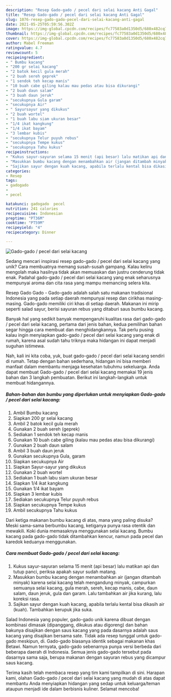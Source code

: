 ```yaml
---
description: "Resep Gado-gado / pecel dari selai kacang Anti Gagal"
title: "Resep Gado-gado / pecel dari selai kacang Anti Gagal"
slug: 1076-resep-gado-gado-pecel-dari-selai-kacang-anti-gagal
date: 2021-05-25T05:59:56.302Z
image: https://img-global.cpcdn.com/recipes/fc77583a0d1350d5/680x482cq70/gado-gado-pecel-dari-selai-kacang-foto-resep-utama.jpg
thumbnail: https://img-global.cpcdn.com/recipes/fc77583a0d1350d5/680x482cq70/gado-gado-pecel-dari-selai-kacang-foto-resep-utama.jpg
cover: https://img-global.cpcdn.com/recipes/fc77583a0d1350d5/680x482cq70/gado-gado-pecel-dari-selai-kacang-foto-resep-utama.jpg
author: Mabel Freeman
ratingvalue: 4.7
reviewcount: 5
recipeingredient:
- " Bumbu kacang"
- "200 gr selai kacang"
- "2 batok kecil gula merah"
- "2 buah sereh geprek"
- "1 sendok teh kecap manis"
- "10 buah cabe giling kalau mau pedas atau bisa dikurangi"
- "2 buah daun salam"
- "3 buah daun jeruk"
- "secukupnya Gula garam"
- "secukupnya Air"
- " Sayursayur yang dikukus"
- "2 buah wortel"
- "1 buah labu siam ukuran besar"
- "1/4 ikat kangkung"
- "1/4 ikat bayam"
- "3 lembar kubis"
- "secukupnya Telur puyuh rebus"
- "secukupnya Tempe kukus"
- "secukupnya Tahu kukus"
recipeinstructions:
- "Kukus sayur-sayuran selama 15 menit (api besar) lalu matikan api dan tutup panci, periksa apakah sayur sudah matang."
- "Masukkan bumbu kacang dengan menambahkan air (jangan ditambah minyak) karena selai kacang telah mengandung minyak, campurkan semuanya selai kacang, gula merah, sereh, kecap manis, cabe, daun salam, daun jeruk, gula dan garam. Lalu tambahkan air jika kurang, lalu koreksi rasa."
- "Sajikan sayur dengan kuah kacang, apabila terlalu kental bisa dikasih air (kuah). Tambahkan kerupuk jika suka."
categories:
- Resep
tags:
- gadogado
- 
- pecel

katakunci: gadogado  pecel 
nutrition: 241 calories
recipecuisine: Indonesian
preptime: "PT36M"
cooktime: "PT59M"
recipeyield: "4"
recipecategory: Dinner

---
```



![Gado-gado / pecel dari selai kacang](https://img-global.cpcdn.com/recipes/fc77583a0d1350d5/680x482cq70/gado-gado-pecel-dari-selai-kacang-foto-resep-utama.jpg)

Sedang mencari inspirasi resep gado-gado / pecel dari selai kacang yang unik? Cara membuatnya memang susah-susah gampang. Kalau keliru mengolah maka hasilnya tidak akan memuaskan dan justru cenderung tidak enak. Padahal gado-gado / pecel dari selai kacang yang enak seharusnya mempunyai aroma dan cita rasa yang mampu memancing selera kita.

Resep Gado Gado - Gado-gado adalah salah satu makanan tradisional Indonesia yang pada setiap daerah mempunyai resep dan cirikhas masing-masing. Gado-gado memiliki ciri khas di setiap daerah. Makanan ini mirip seperti salad sayur, berisi sayuran rebus yang ditaburi saus bumbu kacang.

Banyak hal yang sedikit banyak mempengaruhi kualitas rasa dari gado-gado / pecel dari selai kacang, pertama dari jenis bahan, kedua pemilihan bahan segar hingga cara membuat dan menghidangkannya. Tak perlu pusing kalau ingin menyiapkan gado-gado / pecel dari selai kacang yang enak di rumah, karena asal sudah tahu triknya maka hidangan ini dapat menjadi suguhan istimewa.


Nah, kali ini kita coba, yuk, buat gado-gado / pecel dari selai kacang sendiri di rumah. Tetap dengan bahan sederhana, hidangan ini bisa memberi manfaat dalam membantu menjaga kesehatan tubuhmu sekeluarga. Anda dapat membuat Gado-gado / pecel dari selai kacang memakai 19 jenis bahan dan 3 langkah pembuatan. Berikut ini langkah-langkah untuk membuat hidangannya.

<!--inarticleads1-->

##### Bahan-bahan dan bumbu yang diperlukan untuk menyiapkan Gado-gado / pecel dari selai kacang:

1. Ambil  Bumbu kacang
1. Siapkan 200 gr selai kacang
1. Ambil 2 batok kecil gula merah
1. Gunakan 2 buah sereh (geprek)
1. Sediakan 1 sendok teh kecap manis
1. Gunakan 10 buah cabe giling (kalau mau pedas atau bisa dikurangi)
1. Gunakan 2 buah daun salam
1. Ambil 3 buah daun jeruk
1. Gunakan secukupnya Gula, garam
1. Siapkan secukupnya Air
1. Siapkan  Sayur-sayur yang dikukus
1. Gunakan 2 buah wortel
1. Sediakan 1 buah labu siam ukuran besar
1. Siapkan 1/4 ikat kangkung
1. Gunakan 1/4 ikat bayam
1. Siapkan 3 lembar kubis
1. Sediakan secukupnya Telur puyuh rebus
1. Siapkan secukupnya Tempe kukus
1. Ambil secukupnya Tahu kukus


Dari ketiga makanan bumbu kacang di atas, mana yang paling disuka? Meski sama-sama berbumbu kacang, ketiganya punya rasa otentik dan mewakili. Koki dunia memasaknya menggunakan selai kacang. Bumbu kacang pada gado-gado tidak ditambahkan kencur, namun pada pecel dan karedok keduanya menggunakan. 

<!--inarticleads2-->

##### Cara membuat Gado-gado / pecel dari selai kacang:

1. Kukus sayur-sayuran selama 15 menit (api besar) lalu matikan api dan tutup panci, periksa apakah sayur sudah matang.
1. Masukkan bumbu kacang dengan menambahkan air (jangan ditambah minyak) karena selai kacang telah mengandung minyak, campurkan semuanya selai kacang, gula merah, sereh, kecap manis, cabe, daun salam, daun jeruk, gula dan garam. Lalu tambahkan air jika kurang, lalu koreksi rasa.
1. Sajikan sayur dengan kuah kacang, apabila terlalu kental bisa dikasih air (kuah). Tambahkan kerupuk jika suka.


Salad Indonesia yang populer, gado-gado unik karena dibuat dengan kombinasi dimasak (dipanggang, dikukus atau digoreng) dan bahan bakunya disajikan dengan saus kacang yang pada dasarnya adalah saus kacang yang disajikan bersama sate. Tidak ada resep tunggal untuk gado-gado meskipun, di. Gado-gado biasanya identik sebagai makanan khas Betawi. Namun ternyata, gado-gado sebenarnya punya versi berbeda dari beberapa daerah di Indonesia. Semua jenis gado-gado tersebut pada dasarnya sama saja, berupa makanan dengan sayuran rebus yang dicampur saus kacang. 

Terima kasih telah membaca resep yang tim kami tampilkan di sini. Harapan kami, olahan Gado-gado / pecel dari selai kacang yang mudah di atas dapat membantu Anda menyiapkan hidangan yang sedap untuk keluarga/teman ataupun menjadi ide dalam berbisnis kuliner. Selamat mencoba!
